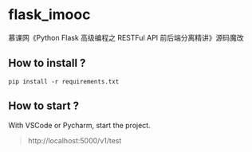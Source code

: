 # flask_imooc

慕课网《Python Flask 高级编程之 RESTFul API 前后端分离精讲》源码魔改

## How to install ?

```
pip install -r requirements.txt
```

## How to start ?

With VSCode or Pycharm, start the project.

> http://localhost:5000/v1/test
